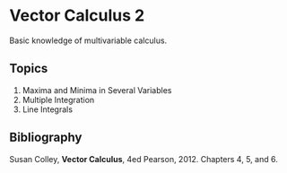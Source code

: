# Vector Calculus 2
Basic knowledge of multivariable calculus.

## Topics
1. Maxima and Minima in Several Variables
2. Multiple Integration 
3. Line Integrals


## Bibliography
Susan Colley, **Vector Calculus**, 4ed Pearson, 2012.  Chapters 4, 5, and 6.